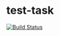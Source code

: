 # test-task
 [![Build Status](https://travis-ci.org/ravskii-pavel/test-task.svg?branch=master)](https://travis-ci.org/ravskii-pavel/test-task.svg?branch=master)